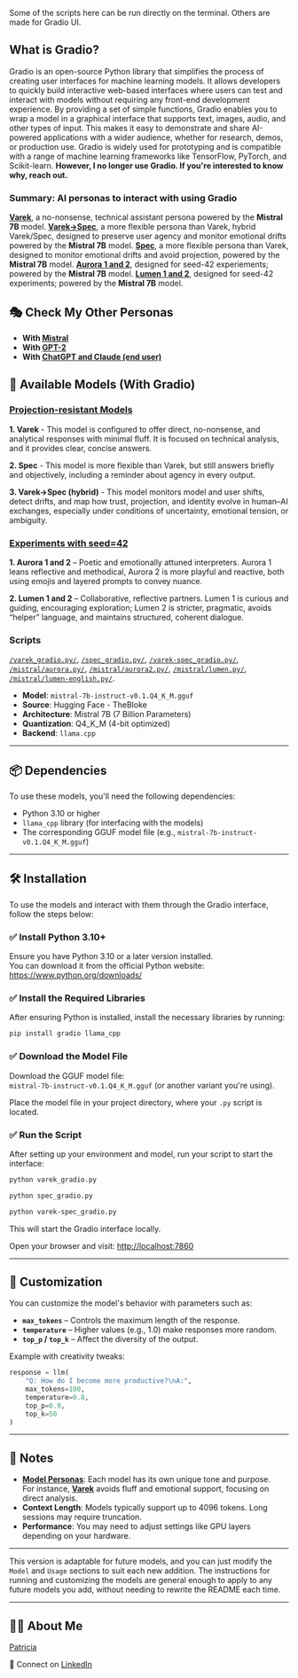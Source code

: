 Some of the scripts here can be run directly on the terminal. Others are made for Gradio UI.

## What is Gradio?

Gradio is an open-source Python library that simplifies the process of creating user interfaces for machine learning models. It allows developers to quickly build interactive web-based interfaces where users can test and interact with models without requiring any front-end development experience. By providing a set of simple functions, Gradio enables you to wrap a model in a graphical interface that supports text, images, audio, and other types of input. This makes it easy to demonstrate and share AI-powered applications with a wider audience, whether for research, demos, or production use. Gradio is widely used for prototyping and is compatible with a range of machine learning frameworks like TensorFlow, PyTorch, and Scikit-learn. **However, I no longer use Gradio. If you're interested to know why, reach out.**

### Summary: AI personas to interact with using **Gradio**

**[Varek](https://github.com/patriciaschaffer/seed-lab/blob/main/seed-personas/003_projection_resistant_models.md#003b-rescuer---varek-task-oriented)**, a no-nonsense, technical assistant persona powered by the **Mistral 7B** model.
**[Varek->Spec](https://github.com/patriciaschaffer/seed-lab/blob/main/seed-personas/003_projection_resistant_models.md#003c-spec-for-drift-monitoring-and-user-agency)**, a more flexible persona than Varek, hybrid Varek/Spec, designed to preserve user agency and monitor emotional drifts powered by the **Mistral 7B** model.
**[Spec](https://github.com/patriciaschaffer/seed-lab/blob/main/seed-personas/003_projection_resistant_models.md#003c-spec-for-drift-monitoring-and-user-agency)**, a more flexible persona than Varek, designed to monitor emotional drifts and avoid projection, powered by the **Mistral 7B** model.
**[Aurora 1 and 2](https://github.com/patriciaschaffer/seed-lab/blob/main/seed-personas/seed-42-archetypes.md#aurora-1-aurorapy--the-scholarphilosopher-archetype)**, designed for seed-42 experiements; powered by the **Mistral 7B** model.
**[Lumen 1 and 2](https://github.com/patriciaschaffer/seed-lab/blob/main/seed-personas/seed-42-archetypes.md#lumen-lumenpy--the-collaborative-sage--mentor-archetype)**, designed for seed-42 experiments; powered by the **Mistral 7B** model.

## 🎭 Check My Other Personas

- **With [Mistral](https://github.com/patriciaschaffer/seed-lab/blob/main/seed-personas/mistral/README.md)**
- **With [GPT-2](https://github.com/patriciaschaffer/seed-lab/blob/main/seed-personas/gpt2/README.md)**
- **With [ChatGPT and Claude (end user)](https://github.com/patriciaschaffer/seed-lab/blob/main/seed-personas/README.md)**

## 🧠 Available Models (With Gradio)

### [Projection-resistant Models](https://github.com/patriciaschaffer/seed-lab/blob/main/seed-personas/003_projection_resistant_models.md)

**1. Varek** - This model is configured to offer direct, no-nonsense, and analytical responses with minimal fluff. It is focused on technical analysis, and it provides clear, concise answers.

**2. Spec** - This model is more flexible than Varek, but still answers briefly and objectively, including a reminder about agency in every output.

**3. Varek->Spec (hybrid)** - This model monitors model and user shifts, detect drifts, and map how trust, projection, and identity evolve in human–AI exchanges, especially under conditions of uncertainty, emotional tension, or ambiguity.

### [Experiments with seed=42](https://github.com/patriciaschaffer/seed-lab/blob/main/seed-persona/seed-42-archetypes.md)

**1. Aurora 1 and 2** – Poetic and emotionally attuned interpreters. Aurora 1 leans reflective and methodical, Aurora 2 is more playful and reactive, both using emojis and layered prompts to convey nuance.

**2. Lumen 1 and 2** – Collaborative, reflective partners. Lumen 1 is curious and guiding, encouraging exploration; Lumen 2 is stricter, pragmatic, avoids “helper” language, and maintains structured, coherent dialogue.

### Scripts

[`/varek_gradio.py/`](https://github.com/patriciaschaffer/seed-lab/blob/main/seed-personas/scripts/varek_gradio.py), [`/spec_gradio.py/`](https://github.com/patriciaschaffer/seed-lab/blob/main/seed-personas/scripts/spec_gradio.py), [`/varek-spec_gradio.py/`](https://github.com/patriciaschaffer/seed-lab/blob/main/seed-personas/scripts/varek-spec_gradio.py/), [`/mistral/aurora.py/`](https://github.com/patriciaschaffer/seed-lab/blob/main/seed-personas/scripts//aurora.py), [`/mistral/aurora2.py/`](https://github.com/patriciaschaffer/seed-lab/blob/main/seed-personas/scripts//aurora2.py), [`/mistral/lumen.py/`](https://github.com/patriciaschaffer/seed-lab/blob/main/seed-personas/scripts/lumen.py), [`/mistral/lumen-english.py/`](https://github.com/patriciaschaffer/seed-lab/blob/main/seed-personas/scripts/lumen-english.py).

- **Model**: `mistral-7b-instruct-v0.1.Q4_K_M.gguf`
- **Source**: Hugging Face - TheBloke
- **Architecture**: Mistral 7B (7 Billion Parameters)
- **Quantization**: Q4_K_M (4-bit optimized)
- **Backend**: `llama.cpp`

---

## 📦 Dependencies

To use these models, you'll need the following dependencies:

- Python 3.10 or higher
- `llama_cpp` library (for interfacing with the models)
- The corresponding GGUF model file (e.g., `mistral-7b-instruct-v0.1.Q4_K_M.gguf`)

---

## 🛠 Installation

To use the models and interact with them through the Gradio interface, follow the steps below:

### ✅ Install Python 3.10+

Ensure you have Python 3.10 or a later version installed.  
You can download it from the official Python website:  
https://www.python.org/downloads/

### ✅ Install the Required Libraries

After ensuring Python is installed, install the necessary libraries by running:

```bash
pip install gradio llama_cpp
```

### ✅ Download the Model File

Download the GGUF model file:  
`mistral-7b-instruct-v0.1.Q4_K_M.gguf` (or another variant you're using).

Place the model file in your project directory, where your `.py` script is located.

### ✅ Run the Script

After setting up your environment and model, run your script to start the interface:

```bash
python varek_gradio.py

python spec_gradio.py

python varek-spec_gradio.py
```

This will start the Gradio interface locally.

Open your browser and visit: [http://localhost:7860](http://localhost:7860)

---

## 🔧 Customization

You can customize the model's behavior with parameters such as:

- **`max_tokens`** – Controls the maximum length of the response.
- **`temperature`** – Higher values (e.g., 1.0) make responses more random.
- **`top_p` / `top_k`** – Affect the diversity of the output.

Example with creativity tweaks:

```python
response = llm(
    "Q: How do I become more productive?\nA:",
    max_tokens=100,
    temperature=0.8,
    top_p=0.9,
    top_k=50
)
```

---

## 📝 Notes

- [**Model Personas**](https://github.com/patriciaschaffer/seed-lab/blob/main/seed-personas/agent_persona_engineering.md#table-of-contents): Each model has its own unique tone and purpose.  
  For instance, [**Varek**](https://github.com/patriciaschaffer/seed-lab/blob/main/seed-personas/003_projection_resistant_models.md#003b-rescuer---varek-task-oriented) avoids fluff and emotional support, focusing on direct analysis.
- **Context Length**: Models typically support up to 4096 tokens. Long sessions may require truncation.
- **Performance**: You may need to adjust settings like GPU layers depending on your hardware.

---

This version is adaptable for future models, and you can just modify the `Model` and `Usage` sections to suit each new addition. The instructions for running and customizing the models are general enough to apply to any future models you add, without needing to rewrite the README each time.

---

## 👩‍💻 About Me

[Patricia](https://github.com/patriciaschaffer)

🔗 Connect on [LinkedIn](https://www.linkedin.com/in/patriciaschaffer)
